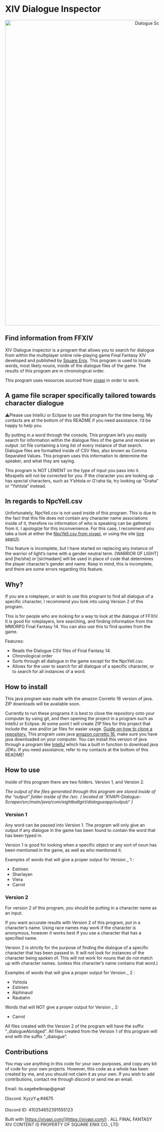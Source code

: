 # XIV Dialogue Inspector

<p align="center">
    <img src="https://i.imgur.com/wb0jY3i.png" width="1000" alt="Dialogue Scraper Banner">
</p>

## Find information from FFXIV

XIV Dialogue inspector is a program that allows you to search for dialogue from within the multiplayer online role-playing game Final Fantasy XIV developed and published by [Square Enix](https://en.wikipedia.org/wiki/Square_Enix). This program is used to locate words, most likely nouns, inside of the dialogue files of the game. The results of this program are in chronological order. 

This program uses resources sourced from [xivapi](https://xivapi.com/) in order to work.

## A game file scraper specifically tailored towards character dialogue

⚠️Please use IntelliJ or Eclipse to use this program for the time being. My contacts are at the bottom of this README if you need assistance. I’d be happy to help you. 

By putting in a word through the console, This program let’s you easily search for information within the dialogue files of the game and receive an output .txt file containing a long list of every instance of that search. Dialogue files are formatted inside of CSV files, also known as Comma Separated Values. This program uses this information to determine the speaker, and what they are saying. 

This program is NOT LENIENT on the type of input you pass into it. Misspells will not be corrected for you. If the character you are looking up has special characters, such as Y’shtola or G’raha tia, try looking up “Graha” or “Yshtola” instead.

## In regards to NpcYell.csv

Unfortunately, NpcYell.csv is not used inside of this program. This is due to the fact that this file does not contain any character name associations inside of it, therefore no information of who is speaking can be gathered from it. I apologize for this inconvenience. For this case, I recommend you take a look at either the [NpcYell.csv from xivapi](https://github.com/xivapi/ffxiv-datamining/blob/master/csv/NpcYell.csv), or  using the site [lore search](https://loresearch.net/). 

This feature is incomplete, but I have started on replacing any instance of the warrior of light’s name with a gender neutral term. [WARRIOR OF LIGHT] and [he/she] or [sir/madam] will be used in place of code that determines the player character’s gender and name. Keep in mind, this is incomplete, and there are some errors regarding this feature.


## Why?

If you are a roleplayer, or wish to use this program to find all dialogue of a specific character, I recommend you look into using Version 2 of this program. 

This is for people who are looking for a way to look at the dialogue of FFXIV. It is good for roleplayers, lore searching, and finding information from the MMORPG Final Fantasy 14. You can also use this to find quotes from the game. 

Features:

- Reads the Dialogue CSV files of Final Fantasy 14.
- Chronological order
- Sorts through all dialogue in the game except for the NpcYell.csv.
- Allows for the user to search for all dialogue of a specific character, or to search for all instances of a word.

## How to install 

This java program was made with the amazon Corretto 16 version of java. ZIP downloads will be available soon.

Currently to run these programs it is best to close the repository onto your computer by using git, and then opening the project in a program such as IntelliJ or Eclipse. At some point I will create ZIP files for this project that include the .exe and/or jar files for easier usage. [Guide on how to clone a repository.](https://docs.github.com/en/repositories/creating-and-managing-repositories/cloning-a-repository) This program uses java [amazon corretto 16](https://docs.aws.amazon.com/corretto/latest/corretto-16-ug/downloads-list.html), make sure you have java downloaded on your computer. You can install this version of java through a program like [IntelliJ](https://www.jetbrains.com/idea/) which has a built in function to download java JDKs. If you need assistance, refer to my contacts at the bottom of this README!

## How to use

Inside of this program there are two folders. Version 1, and Version 2. 

*The output of the files generated through this program are stored inside of the “output” folder inside of the /src. ( located  at ‘XIVAPI-Dialogue-Scraper/src/main/java/com/eightballgirl/dialogueapp/output/’ )*

### Version 1

Any word can be passed into Version 1. The program will only give an output if any dialogue in the game has been found to contain the word that has been typed in.

Version 1  is good for looking when a specific object or any sort of noun has been mentioned in the game, as well as who mentioned it.

Examples of words that will give a proper output for Version _ 1 :

- Estinien
- Sharlayan
- Viera
- Carrot

### Version 2

For version 2 of this program, you should be putting in a character name as an input. 

If you want accurate results with Version 2 of this program, put in a character’s name. Using race names may work if the character is anonymous, however it works best if you use a character that has a specified name.

Version 2 is strictly for the purpose of finding the dialogue of a specific character that has been passed in. It will not look for instances of the character being spoken of. This will not work for nouns that do not match up with character names. (unless this character’s name contains that word.)

Examples of words that will give a proper output for Version _ 2 :

- Yshtola
- Estinien
- Alphinaud
- Raubahn

Words that will NOT give a proper output for Version _ 2:

- Carrot

All files created with the Version 2 of the program will have the suffix “_dialogueAbridged”. All files created from the Version 1 of this program will end with the suffix “_dialogue”.

## Contributions

You may use anything in this code for your own purposes, and copy any bit of code for your own projects. However, this code as a whole has been created by me, and you should not claim it as your own. If you wish to add contributions, contact me through discord or send me an email.

Email: its.sagebelknap@gmail

Discord: XyzzY🛸#4675

Discord ID: 410254652391555123



Built with [https://xivapi.com/](https://xivapi.com/) . ALL FINAL FANTASY XIV CONTENT IS PROPERTY OF SQUARE ENIX CO., LTD
